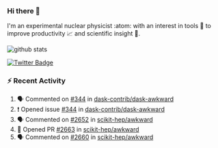 ### Hi there 👋 

I'm an experimental nuclear physicist :atom: with an interest in tools :wrench: to improve productivity :chart_with_upwards_trend: and scientific insight :telescope:.

![github stats](https://github-readme-stats.vercel.app/api?username=agoose77&show_icons=true&hide_rank=true&hide_title=true&bg_color=30,e76445,904e95&text_color=efe3ec&icon_color=efe3ec)
<!--
**agoose77/agoose77** is a ✨ _special_ ✨ repository because its `README.md` (this file) appears on your GitHub profile.

Here are some ideas to get you started:

- 🔭 I’m currently working on ...
- 🌱 I’m currently learning ...
- 👯 I’m looking to collaborate on ...
- 🤔 I’m looking for help with ...
- 💬 Ask me about ...
- 📫 How to reach me: ...
- 😄 Pronouns: ...
- ⚡ Fun fact: ...
-->

[![Twitter Badge](https://img.shields.io/twitter/follow/agoose77?style=flat-square&logo=Twitter&logoColor=white&color=cornflowerblue)](https://twitter.com/agoose77)

### :zap: Recent Activity

<!--START_SECTION:activity-->
1. 🗣 Commented on [#344](https://github.com/dask-contrib/dask-awkward/issues/344#issuecomment-1688649239) in [dask-contrib/dask-awkward](https://github.com/dask-contrib/dask-awkward)
2. ❗ Opened issue [#344](https://github.com/dask-contrib/dask-awkward/issues/344) in [dask-contrib/dask-awkward](https://github.com/dask-contrib/dask-awkward)
3. 🗣 Commented on [#2652](https://github.com/scikit-hep/awkward/pull/2652#issuecomment-1688611433) in [scikit-hep/awkward](https://github.com/scikit-hep/awkward)
4. 💪 Opened PR [#2663](https://github.com/scikit-hep/awkward/pull/2663) in [scikit-hep/awkward](https://github.com/scikit-hep/awkward)
5. 🗣 Commented on [#2660](https://github.com/scikit-hep/awkward/pull/2660#issuecomment-1686830829) in [scikit-hep/awkward](https://github.com/scikit-hep/awkward)
<!--END_SECTION:activity-->
